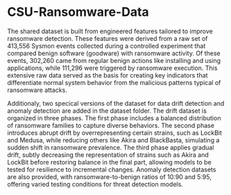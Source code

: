 # CSU-Ransomware-Data

The shared dataset is built from engineered features tailored to improve ransomware detection. These features were derived from a raw set of 413,556 Sysmon events collected during a controlled experiment that compared benign software (goodware) with ransomware activity. Of these events, 302,260 came from regular benign actions like installing and using applications, while 111,296 were triggered by ransomware execution. This extensive raw data served as the basis for creating key indicators that differentiate normal system behavior from the malicious patterns typical of ransomware attacks.


Additionaly, two specical versions of the dataset for data drift detection and anomaly detection are added in the dataset folder. The drift dataset is organized in three phases. The first phase includes a balanced distribution of ransomware families to capture diverse behaviors. The second phase introduces abrupt drift by overrepresenting certain strains, such as LockBit and Medusa, while reducing others like Akira and BlackBasta, simulating a sudden shift in ransomware prevalence. The third phase applies gradual drift, subtly decreasing the representation of strains such as Akira and LockBit before restoring balance in the final part, allowing models to be tested for resilience to incremental changes.  Anomaly detection datasets are also provided, with ransomware-to-benign ratios of 10:90 and 5:95, offering varied testing conditions for threat detection models. 
